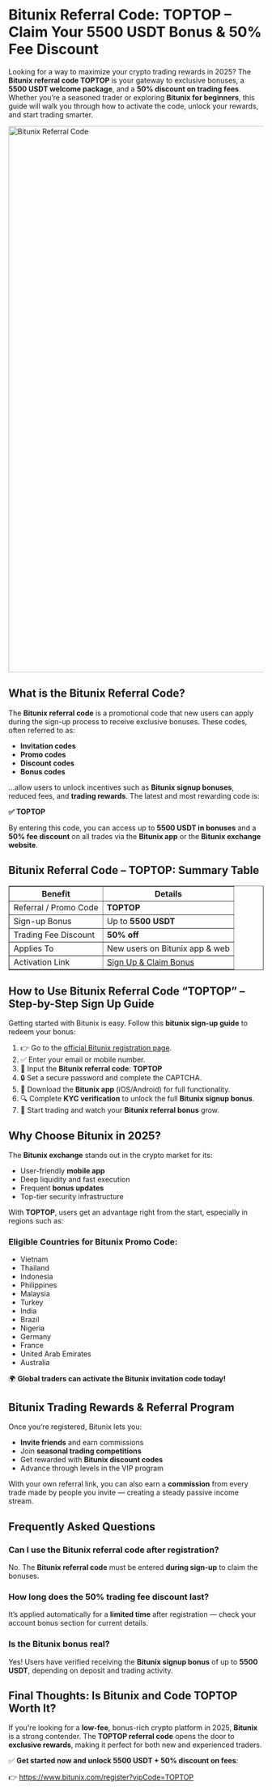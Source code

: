 <h1>Bitunix Referral Code: TOPTOP – Claim Your 5500 USDT Bonus & 50% Fee Discount</h1>
<p>Looking for a way to maximize your crypto trading rewards in 2025? The <strong>Bitunix referral code TOPTOP</strong> is your gateway to exclusive bonuses, a <strong>5500 USDT welcome package</strong>, and a <strong>50% discount on trading fees</strong>. Whether you’re a seasoned trader or exploring <strong>Bitunix for beginners</strong>, this guide will walk you through how to activate the code, unlock your rewards, and start trading smarter.</p>

<img src="https://images.mirror-media.xyz/publication-images/gaH__suNxVgKDfg9bbFVG.png" alt="Bitunix Referral Code" width="1080">

<h2>What is the Bitunix Referral Code?</h2>
<p>The <strong>Bitunix referral code</strong> is a promotional code that new users can apply during the sign-up process to receive exclusive bonuses. These codes, often referred to as:</p>
<ul>
<li><strong>Invitation codes</strong></li>
<li><strong>Promo codes</strong></li>
<li><strong>Discount codes</strong></li>
<li><strong>Bonus codes</strong></li>
</ul>
<p>…allow users to unlock incentives such as <strong>Bitunix signup bonuses</strong>, reduced fees, and <strong>trading rewards</strong>. The latest and most rewarding code is:</p>
<p><strong>✅ TOPTOP</strong></p>
<p>By entering this code, you can access up to <strong>5500 USDT in bonuses</strong> and a <strong>50% fee discount</strong> on all trades via the <strong>Bitunix app</strong> or the <strong>Bitunix exchange website</strong>.</p>

<h2>Bitunix Referral Code – TOPTOP: Summary Table</h2>
<table border="1">
<tr><th>Benefit</th><th>Details</th></tr>
<tr><td>Referral / Promo Code</td><td><strong>TOPTOP</strong></td></tr>
<tr><td>Sign-up Bonus</td><td>Up to <strong>5500 USDT</strong></td></tr>
<tr><td>Trading Fee Discount</td><td><strong>50% off</strong></td></tr>
<tr><td>Applies To</td><td>New users on Bitunix app & web</td></tr>
<tr><td>Activation Link</td><td><a href="https://www.bitunix.com/register?vipCode=TOPTOP" target="_blank">Sign Up & Claim Bonus</a></td></tr>
</table>

<h2>How to Use Bitunix Referral Code “TOPTOP” – Step-by-Step Sign Up Guide</h2>
<p>Getting started with Bitunix is easy. Follow this <strong>bitunix sign-up guide</strong> to redeem your bonus:</p>
<ol>
<li>👉 Go to the <a href="https://www.bitunix.com/register?vipCode=TOPTOP" target="_blank">official Bitunix registration page</a>.</li>
<li>✅ Enter your email or mobile number.</li>
<li>💬 Input the <strong>Bitunix referral code</strong>: <strong>TOPTOP</strong></li>
<li>🔒 Set a secure password and complete the CAPTCHA.</li>
<li>📱 Download the <strong>Bitunix app</strong> (iOS/Android) for full functionality.</li>
<li>🔍 Complete <strong>KYC verification</strong> to unlock the full <strong>Bitunix signup bonus</strong>.</li>
<li>🚀 Start trading and watch your <strong>Bitunix referral bonus</strong> grow.</li>
</ol>

<h2>Why Choose Bitunix in 2025?</h2>
<p>The <strong>Bitunix exchange</strong> stands out in the crypto market for its:</p>
<ul>
<li>User-friendly <strong>mobile app</strong></li>
<li>Deep liquidity and fast execution</li>
<li>Frequent <strong>bonus updates</strong></li>
<li>Top-tier security infrastructure</li>
</ul>
<p>With <strong>TOPTOP</strong>, users get an advantage right from the start, especially in regions such as:</p>

<h3>Eligible Countries for Bitunix Promo Code:</h3>
<ul>
<li>Vietnam</li>
<li>Thailand</li>
<li>Indonesia</li>
<li>Philippines</li>
<li>Malaysia</li>
<li>Turkey</li>
<li>India</li>
<li>Brazil</li>
<li>Nigeria</li>
<li>Germany</li>
<li>France</li>
<li>United Arab Emirates</li>
<li>Australia</li>
</ul>
<p>🌍 <strong>Global traders can activate the Bitunix invitation code today!</strong></p>

<h2>Bitunix Trading Rewards & Referral Program</h2>
<p>Once you’re registered, Bitunix lets you:</p>
<ul>
<li><strong>Invite friends</strong> and earn commissions</li>
<li>Join <strong>seasonal trading competitions</strong></li>
<li>Get rewarded with <strong>Bitunix discount codes</strong></li>
<li>Advance through levels in the VIP program</li>
</ul>
<p>With your own referral link, you can also earn a <strong>commission</strong> from every trade made by people you invite — creating a steady passive income stream.</p>

<h2>Frequently Asked Questions</h2>

<h3>Can I use the Bitunix referral code after registration?</h3>
<p>No. The <strong>Bitunix referral code</strong> must be entered <strong>during sign-up</strong> to claim the bonuses.</p>

<h3>How long does the 50% trading fee discount last?</h3>
<p>It’s applied automatically for a <strong>limited time</strong> after registration — check your account bonus section for current details.</p>

<h3>Is the Bitunix bonus real?</h3>
<p>Yes! Users have verified receiving the <strong>Bitunix signup bonus</strong> of up to <strong>5500 USDT</strong>, depending on deposit and trading activity.</p>

<h2>Final Thoughts: Is Bitunix and Code TOPTOP Worth It?</h2>
<p>If you're looking for a <strong>low-fee</strong>, bonus-rich crypto platform in 2025, <strong>Bitunix</strong> is a strong contender. The <strong>TOPTOP referral code</strong> opens the door to <strong>exclusive rewards</strong>, making it perfect for both new and experienced traders.</p>
<p>✅ <strong>Get started now and unlock 5500 USDT + 50% discount on fees</strong>:</p>
<p>👉 <a href="https://www.bitunix.com/register?vipCode=TOPTOP" target="_blank">https://www.bitunix.com/register?vipCode=TOPTOP</a></p>

